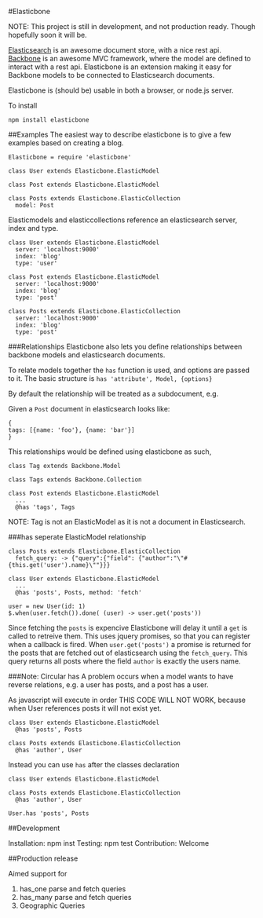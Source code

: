 #Elasticbone

NOTE: This project is still in development, and not production ready. Though hopefully soon it will be.

[Elasticsearch](http://www.elasticsearch.org/) is an awesome document store, with a nice rest api.
[Backbone](http://backbonejs.org/) is an awesome MVC framework, where the model are defined to interact with a rest api.
Elasticbone is an extension making it easy for Backbone models to be connected to Elasticsearch documents.

Elasticbone is (should be) usable in both a browser, or node.js server.

To install

```
npm install elasticbone
```

##Examples
The easiest way to describe elasticbone is to give a few examples based on creating a blog.

```
Elasticbone = require 'elasticbone'

class User extends Elasticbone.ElasticModel

class Post extends Elasticbone.ElasticModel

class Posts extends Elasticbone.ElasticCollection
  model: Post
```

Elasticmodels and elasticcollections reference an elasticsearch server, index and type.

```
class User extends Elasticbone.ElasticModel
  server: 'localhost:9000' 
  index: 'blog'
  type: 'user'

class Post extends Elasticbone.ElasticModel
  server: 'localhost:9000' 
  index: 'blog'
  type: 'post'

class Posts extends Elasticbone.ElasticCollection
  server: 'localhost:9000' 
  index: 'blog'
  type: 'post'
```

###Relationships
Elasticbone also lets you define relationships between backbone models and elasticsearch documents.

To relate models together the ```has``` function is used, and options are passed to it.
The basic structure is ```has 'attribute', Model, {options}```

By default the relationship will be treated as a subdocument, e.g.

Given a ```Post``` document in elasticsearch looks like:

```
{
tags: [{name: 'foo'}, {name: 'bar'}]
}
```

This relationships would be defined using elasticbone as such,

```
class Tag extends Backbone.Model

class Tags extends Backbone.Collection

class Post extends Elasticbone.ElasticModel
  ...
  @has 'tags', Tags
```

NOTE: Tag is not an ElasticModel as it is not a document in Elasticsearch.

###has seperate ElasticModel relationship

```
class Posts extends Elasticbone.ElasticCollection
  fetch_query: -> {"query":{"field": {"author":"\"#{this.get('user').name}\""}}}
    
class User extends Elasticbone.ElasticModel
  ...
  @has 'posts', Posts, method: 'fetch'

user = new User(id: 1)
$.when(user.fetch()).done( (user) -> user.get('posts'))
```

Since fetching the ```posts``` is expencive Elasticbone will delay it until a ```get``` is called to retreive them.
This uses jquery promises, so that you can register when a callback is fired.
When ```user.get('posts')``` a promise is returned for the posts that are fetched out of elasticsearch using the 
```fetch_query```. This query returns all posts where the field ```author``` is exactly the users name.


###Note: Circular has
A problem occurs when a model wants to have reverse relations, e.g. a user has posts, and a post has a user.

As javascript will execute in order THIS CODE WILL NOT WORK, because when User references posts it will not exist yet.

```
class User extends Elasticbone.ElasticModel
  @has 'posts', Posts

class Posts extends Elasticbone.ElasticCollection
  @has 'author', User 
```

Instead you can use ```has``` after the classes declaration

```
class User extends Elasticbone.ElasticModel

class Posts extends Elasticbone.ElasticCollection
  @has 'author', User

User.has 'posts', Posts

```

##Development

Installation: npm inst
Testing: npm test
Contribution: Welcome

##Production release

Aimed support for

1. has_one parse and fetch queries
2. has_many parse and fetch queries
3. Geographic Queries

